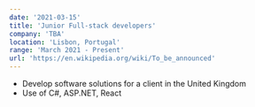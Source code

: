 ```yaml
---
date: '2021-03-15'
title: 'Junior Full-stack developers'
company: 'TBA'
location: 'Lisbon, Portugal'
range: 'March 2021 - Present'
url: 'https://en.wikipedia.org/wiki/To_be_announced'
---
```


- Develop software solutions for a client in the United Kingdom
- Use of C#, ASP.NET, React
